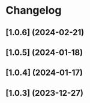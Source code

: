 # Changelog

## [1.0.6] (2024-02-21)
## [1.0.5] (2024-01-18)
## [1.0.4] (2024-01-17)
## [1.0.3] (2023-12-27)
